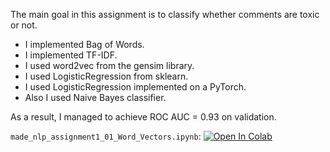 The main goal in this assignment is to classify whether comments are toxic or not.
* I implemented Bag of Words.
* I implemented TF-IDF.
* I used word2vec from the gensim library.
* I used LogisticRegression from sklearn.
* I used LogisticRegression implemented on a PyTorch.
* Also I used Naive Bayes classifier.

As a result, I managed to achieve ROC AUC = 0.93 on validation.


`made_nlp_assignment1_01_Word_Vectors.ipynb`: [![Open In Colab](https://colab.research.google.com/assets/colab-badge.svg)](https://colab.research.google.com/github/Sharrish/made_nlp/blob/main/hw01_BoW_TF_IDF_word2_vec/made_nlp_assignment1_01_Word_Vectors.ipynb)